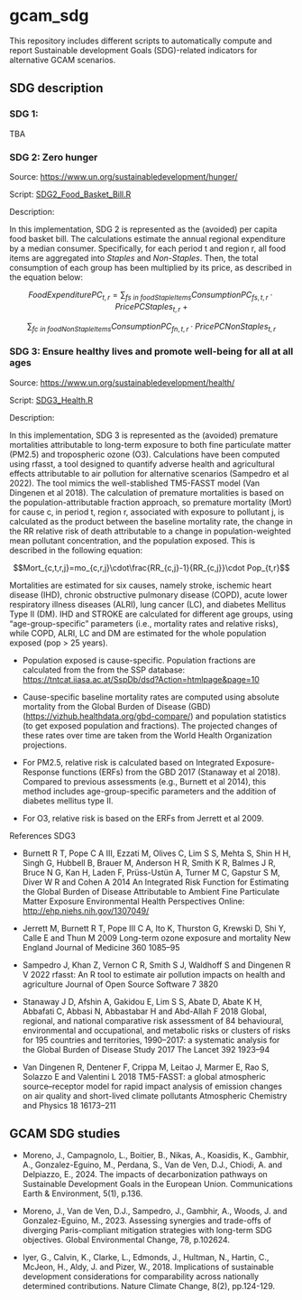# gcam_sdg
This repository includes different scripts to automatically compute and report Sustainable development Goals (SDG)-related indicators for alternative GCAM scenarios.

## SDG description

### SDG 1:
TBA

### SDG 2: Zero hunger
Source: https://www.un.org/sustainabledevelopment/hunger/

Script: [SDG2_Food_Basket_Bill.R](https://github.com/bc3LC/gcam_sdg/blob/main/R/SDG2_Food_Basket_Bill.R)

Description: 

In this implementation, SDG 2 is represented as the (avoided) per capita food basket bill. The calculations estimate the annual regional expenditure by a median consumer. Specifically, for each period t and region r, all food items are aggregated into *Staples* and *Non-Staples*. Then, the total consumption of each group has been multiplied by its price, as described in the equation below:

$$FoodExpenditurePC_{t,r} = \sum_{fs\ in\ foodStapleItems} ConsumptionPC_{fs,t,r} \cdot PricePCStaples_{t,r} \ + $$

$$\sum_{fc\ in\ foodNonStapleItems} ConsumptionPC_{fn,t,r} \cdot PricePCNonStaples_{t,r}$$

### SDG 3: Ensure healthy lives and promote well-being for all at all ages
Source: https://www.un.org/sustainabledevelopment/health/

Script: [SDG3_Health.R](https://github.com/bc3LC/gcam_sdg/blob/main/R/SDG3_Health.R)

Description: 

In this implementation, SDG 3 is represented as the (avoided) premature mortalities attributable to long-term exposure to both fine particulate matter (PM2.5) and tropospheric ozone (O3). Calculations have been computed using rfasst, a tool designed to quantify adverse health and agricultural effects attributable to air pollution for alternative scenarios (Sampedro et al 2022). The tool mimics the well-stablished TM5-FASST model (Van Dingenen et al 2018). 
The calculation of premature mortalities is based on the population-attributable fraction approach, so premature mortality (Mort) for cause c, in period t, region r, associated with exposure to pollutant j, is calculated as the product between the baseline mortality rate, the change in the RR relative risk of death attributable to a change in population-weighted mean pollutant concentration, and the population exposed. This is described in the following equation:

$$Mort_{c,t,r,j}=mo_{c,r,j}\cdot\frac{RR_{c,j}-1}{RR_{c,j}}\cdot Pop_{t,r}$$

Mortalities are estimated for six causes, namely stroke, ischemic heart disease (IHD), chronic obstructive pulmonary disease (COPD), acute lower respiratory illness diseases (ALRI), lung cancer (LC), and diabetes Mellitus Type II (DM). IHD and STROKE are calculated for different age groups, using “age-group-specific” parameters (i.e., mortality rates and relative risks), while COPD, ALRI, LC and DM are estimated for the whole population exposed (pop > 25 years).
- Population exposed is cause-specific. Population fractions are calculated from the from the SSP database: https://tntcat.iiasa.ac.at/SspDb/dsd?Action=htmlpage&page=10

- Cause-specific baseline mortality rates are computed using absolute mortality from the Global Burden of Disease (GBD) (https://vizhub.healthdata.org/gbd-compare/) and population statistics (to get exposed population and fractions). The projected changes of these rates over time are taken from the World Health Organization projections.

- For PM2.5, relative risk is calculated based on Integrated Exposure-Response functions (ERFs) from the GBD 2017 (Stanaway et al 2018). Compared to previous assessments (e.g., Burnett et al 2014), this method includes age-group-specific parameters and the addition of diabetes mellitus type II.

- For O3, relative risk is based on the ERFs from Jerrett et al 2009. 

References SDG3

- Burnett R T, Pope C A III, Ezzati M, Olives C, Lim S S, Mehta S, Shin H H, Singh G, Hubbell B, Brauer M, Anderson H R, Smith K R, Balmes J R, Bruce N G, Kan H, Laden F, Prüss-Ustün A, Turner M C, Gapstur S M, Diver W R and Cohen A 2014 An Integrated Risk Function for Estimating the Global Burden of Disease Attributable to Ambient Fine Particulate Matter Exposure Environmental Health Perspectives Online: http://ehp.niehs.nih.gov/1307049/

- Jerrett M, Burnett R T, Pope III C A, Ito K, Thurston G, Krewski D, Shi Y, Calle E and Thun M 2009 Long-term ozone exposure and mortality New England Journal of Medicine 360 1085–95

- Sampedro J, Khan Z, Vernon C R, Smith S J, Waldhoff S and Dingenen R V 2022 rfasst: An R tool to estimate air pollution impacts on health and agriculture Journal of Open Source Software 7 3820

- Stanaway J D, Afshin A, Gakidou E, Lim S S, Abate D, Abate K H, Abbafati C, Abbasi N, Abbastabar H and Abd-Allah F 2018 Global, regional, and national comparative risk assessment of 84 behavioural, environmental and occupational, and metabolic risks or clusters of risks for 195 countries and territories, 1990–2017: a systematic analysis for the Global Burden of Disease Study 2017 The Lancet 392 1923–94

- Van Dingenen R, Dentener F, Crippa M, Leitao J, Marmer E, Rao S, Solazzo E and Valentini L 2018 TM5-FASST: a global atmospheric source–receptor model for rapid impact analysis of emission changes on air quality and short-lived climate pollutants Atmospheric Chemistry and Physics 18 16173–211



## GCAM SDG studies

- Moreno, J., Campagnolo, L., Boitier, B., Nikas, A., Koasidis, K., Gambhir, A., Gonzalez-Eguino, M., Perdana, S., Van de Ven, D.J., Chiodi, A. and Delpiazzo, E., 2024. The impacts of decarbonization pathways on Sustainable Development Goals in the European Union. Communications Earth & Environment, 5(1), p.136.

- Moreno, J., Van de Ven, D.J., Sampedro, J., Gambhir, A., Woods, J. and Gonzalez-Eguino, M., 2023. Assessing synergies and trade-offs of diverging Paris-compliant mitigation strategies with long-term SDG objectives. Global Environmental Change, 78, p.102624.

- Iyer, G., Calvin, K., Clarke, L., Edmonds, J., Hultman, N., Hartin, C., McJeon, H., Aldy, J. and Pizer, W., 2018. Implications of sustainable development considerations for comparability across nationally determined contributions. Nature Climate Change, 8(2), pp.124-129.

